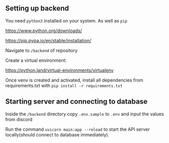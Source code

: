 
## Setting up backend

You need `python3` installed on your system. As well as `pip`

https://www.python.org/downloads/

https://pip.pypa.io/en/stable/installation/

Navigate to  `/backend` of repository

Create a virtual environment:

https://python.land/virtual-environments/virtualenv

Once venv is created and activated, install all dependencies from requirements.txt with `pip install -r requirements.txt`

## Starting server and connecting to database

Inside the `/backend` directory copy `.env.sample` to `.env` and input the values from discord

Run the command `uvicorn main:app --reload` to start the API server locally(should connect to database immediately). 

